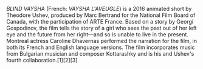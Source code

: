 _BLIND VAYSHA_ (French: _VAYSHA L'AVEUGLE_) is a 2016 animated short by Theodore Ushev, produced by Marc Bertrand for the National Film Board of Canada, with the participation of ARTE France. Based on a story by Georgi Gospodinov, the film tells the story of a girl who sees the past out of her left eye and the future from her right—and so is unable to live in the present. Montreal actress Caroline Dhavernas performed the narration for the film, in both its French and English language versions. The film incorporates music from Bulgarian musician and composer Kottarashky and is his and Ushev's fourth collaboration.[1][2][3]
